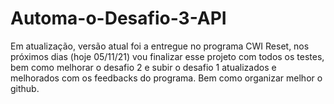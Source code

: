# Automa-o-Desafio-3-API

Em atualização, versão atual foi a entregue no programa CWI Reset, nos próximos dias (hoje 05/11/21) vou finalizar esse projeto com todos os testes,
bem como melhorar o desafio 2 e subir o desafio 1 atualizados e melhorados com os feedbacks do programa. Bem como organizar melhor o github.
